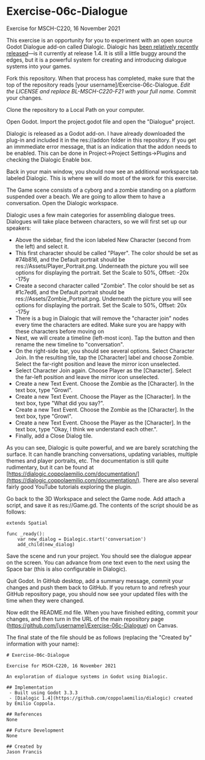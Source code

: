 # Exercise-06c-Dialogue

Exercise for MSCH-C220, 16 November 2021

This exercise is an opportunity for you to experiment with an open source Godot Dialogue add-on called Dialogic. Dialogic has [been relatively recently released](https://dialogic.coppolaemilio.com/)—is it currently at release 1.4. It is still a little buggy around the edges, but it is a powerful system for creating and introducing dialogue systems into your games.

Fork this repository. When that process has completed, make sure that the top of the repository reads [your username]/Exercise-06c-Dialogue. *Edit the LICENSE and replace BL-MSCH-C220-F21 with your full name.* Commit your changes.

Clone the repository to a Local Path on your computer.

Open Godot. Import the project.godot file and open the "Dialogue" project.

Dialogic is released as a Godot add-on. I have already downloaded the plug-in and included it in the res://addon folder in this repository. If you get an immmediate error message, that is an indication that the addon needs to be enabled. This can be done in Project->Project Settings->Plugins and checking the Dialogic Enable box.

Back in your main window, you should now see an additional workspace tab labeled Dialogic. This is where we will do most of the work for this exercise.

The Game scene consists of a cyborg and a zombie standing on a platform suspended over a beach. We are going to allow them to have a conversation. Open the Dialogic workspace.

Dialogic uses a few main categories for assembling dialogue trees. Dialogues will take place between characters, so we will first set up our speakers:

 * Above the sidebar, find the icon labeled New Character (second from the left) and select it.
 * This first character should be called "Player". The color should be set as #74b816, and the Default portrait should be res://Assets/Player_Portrait.png. Underneath the picture you will see options for displaying the portrait. Set the Scale to 50%, Offset: -20x -175y
 * Create a second character called "Zombie". The color should be set as #1c7ed6, and the Default portrait should be res://Assets/Zombie_Portrait.png. Underneath the picture you will see options for displaying the portrait. Set the Scale to 50%, Offset: 20x -175y
 * There is a bug in Dialogic that will remove the "character join" nodes every time the characters are edited. Make sure you are happy with these characters before moving on
 * Next, we will create a timeline (left-most icon). Tap the button and then rename the new timeline to "conversation".
 * On the right-side bar, you should see several options. Select Character Join. In the resulting tile, tap the [Character] label and choose Zombie. Select the far-right position and leave the mirror icon unselected.
 * Select Character Join again. Choose Player as the [Character]. Select the far-left position and leave the mirror icon unselected.
 * Create a new Text Event. Choose the Zombie as the [Character]. In the text box, type "Growl".
 * Create a new Text Event. Choose the Player as the [Character]. In the text box, type "What did you say?".
 * Create a new Text Event. Choose the Zombie as the [Character]. In the text box, type "Growl".
 * Create a new Text Event. Choose the Player as the [Character]. In the text box, type "Okay, I think we understand each other.".
 * Finally, add a Close Dialog tile.

As you can see, Dialogic is quite powerful, and we are barely scratching the surface. It can handle branching conversations, updating variables, multiple themes and player portraits, etc. The documentation is still quite rudimentary, but it can be found at [https://dialogic.coppolaemilio.com/documentation/](https://dialogic.coppolaemilio.com/documentation/). There are also several fairly good YouTube tutorials exploring the plugin.

Go back to the 3D Workspace and select the Game node. Add attach a script, and save it as res://Game.gd. The contents of the script should be as follows:

```
extends Spatial

func _ready():
	var new_dialog = Dialogic.start('conversation')
	add_child(new_dialog)
```

Save the scene and run your project. You should see the dialogue appear on the screen. You can advance from one text even to the next using the Space bar (this is also configurable in Dialogic).

Quit Godot. In GitHub desktop, add a summary message, commit your changes and push them back to GitHub. If you return to and refresh your GitHub repository page, you should now see your updated files with the time when they were changed.

Now edit the README.md file. When you have finished editing, commit your changes, and then turn in the URL of the main repository page (https://github.com/[username]/Exercise-06c-Dialogue) on Canvas.

The final state of the file should be as follows (replacing the "Created by" information with your name):
```
# Exercise-06c-Dialogue

Exercise for MSCH-C220, 16 November 2021

An exploration of dialogue systems in Godot using Dialogic.

## Implementation
 - Built using Godot 3.3.3
 - [Dialogic 1.4](https://github.com/coppolaemilio/dialogic) created by Emilio Coppola.

## References
None

## Future Development
None

## Created by 
Jason Francis
```
